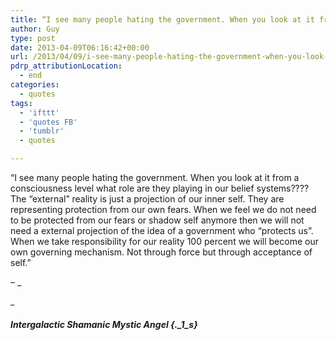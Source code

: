 ```yaml
---
title: “I see many people hating the government. When you look at it from a consciousness level what role…”
author: Guy
type: post
date: 2013-04-09T06:16:42+00:00
url: /2013/04/09/i-see-many-people-hating-the-government-when-you-look-at-it-from-a-consciousness-level-what-role/
pdrp_attributionLocation:
  - end
categories:
  - quotes
tags:
  - 'ifttt'
  - 'quotes FB'
  - 'tumblr'
  - quotes

---
```

“I see many people hating the government. When you look at it from a consciousness level what role are they playing in our belief systems???? The “external” reality is just a projection of our inner self. They are representing protection from our own fears. When we feel we do not need to be protected from our fears or shadow self anymore then we will not need a external projection of the idea of a government who “protects us”. When we take responsibility for our reality 100 percent we will become our own governing mechanism. Not through force but through acceptance of self.”
  
&#8211; _
  
_ 

##### Intergalactic Shamanic Mystic Angel {._1_s}